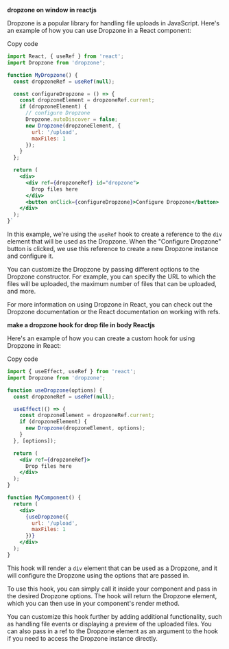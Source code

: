 
**dropzone on window in reactjs**

Dropzone is a popular library for handling file uploads in JavaScript. Here's an example of how you can use Dropzone in a React component:

Copy code

```jsx
import React, { useRef } from 'react';
import Dropzone from 'dropzone';

function MyDropzone() {
  const dropzoneRef = useRef(null);

  const configureDropzone = () => {
    const dropzoneElement = dropzoneRef.current;
    if (dropzoneElement) {
      // configure Dropzone
      Dropzone.autoDiscover = false;
      new Dropzone(dropzoneElement, {
        url: '/upload',
        maxFiles: 1
      });
    }
  };

  return (
    <div>
      <div ref={dropzoneRef} id="dropzone">
        Drop files here
      </div>
      <button onClick={configureDropzone}>Configure Dropzone</button>
    </div>
  );
}` 
```
In this example, we're using the `useRef` hook to create a reference to the `div` element that will be used as the Dropzone. When the "Configure Dropzone" button is clicked, we use this reference to create a new Dropzone instance and configure it.

You can customize the Dropzone by passing different options to the Dropzone constructor. For example, you can specify the URL to which the files will be uploaded, the maximum number of files that can be uploaded, and more.

For more information on using Dropzone in React, you can check out the Dropzone documentation or the React documentation on working with refs.



**make a dropzone hook for drop file in body Reactjs**

Here's an example of how you can create a custom hook for using Dropzone in React:

Copy code

```jsx
import { useEffect, useRef } from 'react';
import Dropzone from 'dropzone';

function useDropzone(options) {
  const dropzoneRef = useRef(null);

  useEffect(() => {
    const dropzoneElement = dropzoneRef.current;
    if (dropzoneElement) {
      new Dropzone(dropzoneElement, options);
    }
  }, [options]);

  return (
    <div ref={dropzoneRef}>
      Drop files here
    </div>
  );
}

function MyComponent() {
  return (
    <div>
      {useDropzone({
        url: '/upload',
        maxFiles: 1
      })}
    </div>
  );
}
```

This hook will render a `div` element that can be used as a Dropzone, and it will configure the Dropzone using the options that are passed in.

To use this hook, you can simply call it inside your component and pass in the desired Dropzone options. The hook will return the Dropzone element, which you can then use in your component's render method.

You can customize this hook further by adding additional functionality, such as handling file events or displaying a preview of the uploaded files. You can also pass in a ref to the Dropzone element as an argument to the hook if you need to access the Dropzone instance directly.